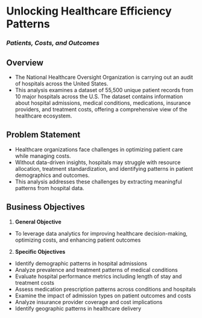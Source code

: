 # **Unlocking Healthcare Efficiency Patterns**
### ***Patients, Costs, and Outcomes***

## **Overview**
- The National Healthcare Oversight Organization is carrying out an audit of hospitals across the United States.  
- This analysis examines a dataset of 55,500 unique patient records from 10 major hospitals across the U.S. The dataset contains information about hospital admissions, medical conditions, medications, insurance providers, and treatment costs, offering a comprehensive view of the healthcare ecosystem.

## **Problem Statement**
- Healthcare organizations face challenges in optimizing patient care while managing costs. 
- Without data-driven insights, hospitals may struggle with resource allocation, treatment standardization, and identifying patterns in patient demographics and outcomes. 
- This analysis addresses these challenges by extracting meaningful patterns from hospital data.

## **Business Objectives**
1. **General Objective**
- To leverage data analytics for improving healthcare decision-making, optimizing costs, and enhancing patient outcomes

2. **Specific Objectives**
- Identify demographic patterns in hospital admissions
- Analyze prevalence and treatment patterns of medical conditions
- Evaluate hospital performance metrics including length of stay and treatment costs
- Assess medication prescription patterns across conditions and hospitals
- Examine the impact of admission types on patient outcomes and costs
- Analyze insurance provider coverage and cost implications
- Identify geographic patterns in healthcare delivery

